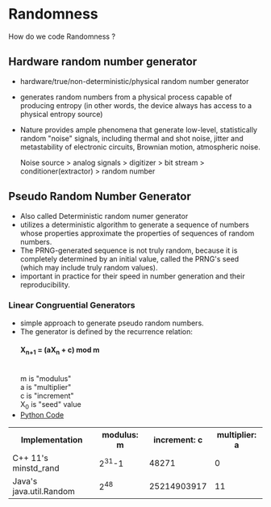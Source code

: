 # Randomness
How do we code Randomness ?

## Hardware random number generator
* hardware/true/non-deterministic/physical random number generator
* generates random numbers from a physical process capable of producing entropy (in other words, the device always has access to a physical entropy source)
* Nature provides ample phenomena that generate low-level, statistically random "noise" signals, including thermal and shot noise, jitter and metastability of electronic circuits, Brownian motion, atmospheric noise.

  Noise source > analog signals > digitizer > bit stream > conditioner(extractor) > random number


## Pseudo Random Number Generator
* Also called Deterministic random numer generator
* utilizes a deterministic algorithm to generate a sequence of numbers whose properties 
  approximate the properties of sequences of random numbers.
* The PRNG-generated sequence is not truly random, because it is completely determined by an 
  initial value, called the PRNG's seed (which may include truly random values).
* important in practice for their speed in number generation and their reproducibility.

### Linear Congruential Generators
* simple approach to generate pseudo random numbers.
* The generator is defined by the recurrence relation:<br>
  <h4>X<sub>n+1</sub> = (aX<sub>n</sub> + c) mod m</h4><br>
        m is "modulus"<br>
        a is "multiplier"<br>
        c is "increment"<br>
        X<sub>0</sub> is "seed" value<br>
* [Python Code]()

<table>
  <th>Implementation </th>
  <th>modulus: m</th>
  <th>increment: c</th>
  <th>multiplier: a</th>
  <tr>
    <td>C++ 11's minstd_rand</td>
    <td>2<sup>31</sup>-1</td>
    <td>48271</td>
    <td>0</td>
  </tr>
  <tr>
    <td>Java's java.util.Random</td>
    <td>2<sup>48</sup></td>
    <td>25214903917</td>
    <td>11</td>
  </tr>
</table>
